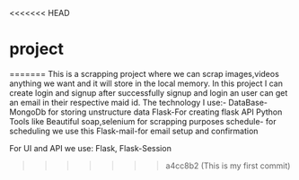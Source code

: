 <<<<<<< HEAD
# project
=======
This is a scrapping project where we can scrap images,videos anything we want and it will store in the local memory.
In this project I can create login and signup after successfully signup and login an user can get an  email in their respective maid id.
The technology I use:-
      DataBase-MongoDb for storing unstructure data
      Flask-For creating flask API
      Python
      Tools like Beautiful soap,selenium for scrapping purposes
schedule- for scheduling we use this
Flask-mail-for email setup and confirmation

For UI and API we use:
      Flask,
      Flask-Session
>>>>>>> a4cc8b2 (This is my first commit)
